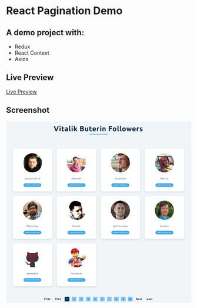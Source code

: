 # React Pagination Demo

## A demo project with:

- Redux
- React Context
- Axios

## Live Preview

[Live Preview](https://alex-react-pagination-demo.netlify.app)

## Screenshot

![React Pagination](react-pagination.png)
